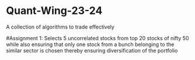 # Quant-Wing-23-24
A collection of algorithms to trade effectively

#Assignment 1: Selects 5 uncorrelated stocks from top 20 stocks of nifty 50 while also ensuring that only one stock from a bunch belonging to the similar sector is chosen thereby ensuring diversification of the portfolio
